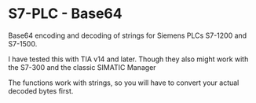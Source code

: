 # S7-PLC - Base64

Base64 encoding and decoding of strings for Siemens PLCs S7-1200 and S7-1500.

I have tested this with TIA v14 and later. Though they also might work with the
S7-300 and the classic SIMATIC Manager

The functions work with strings, so you will have to convert your actual decoded
bytes first.
